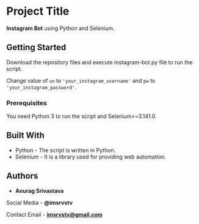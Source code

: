 # Project Title

**Instagram Bot** using Python and Selenium.

## Getting Started

Download the repository files and execute instagram-bot.py file to run the script.

Change value of `un` to `'your_instagram_username'` and `pw` to `'your_instagram_password'`.

### Prerequisites

You need Python 3 to run the script and Selenium>=3.141.0.

## Built With

* Python - The script is written in Python.
* Selenium - It is a library used for providing web automation.

## Authors

* **Anurag Srivastava**

Social Media - **@imsrvstv**

Contact Email - **imsrvstv@gmail.com**
